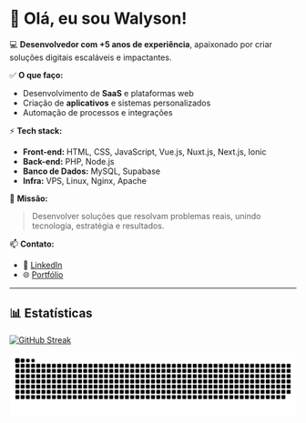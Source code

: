 # 👋 Olá, eu sou Walyson!

💻 **Desenvolvedor com +5 anos de experiência**, apaixonado por criar soluções digitais escaláveis e impactantes.

✅ **O que faço:**
- Desenvolvimento de **SaaS** e plataformas web
- Criação de **aplicativos** e sistemas personalizados
- Automação de processos e integrações

⚡ **Tech stack:**
- **Front-end:** HTML, CSS, JavaScript, Vue.js, Nuxt.js, Next.js, Ionic
- **Back-end:** PHP, Node.js
- **Banco de Dados:** MySQL, Supabase
- **Infra:** VPS, Linux, Nginx, Apache

🎯 **Missão:**  
> Desenvolver soluções que resolvam problemas reais, unindo tecnologia, estratégia e resultados.

📫 **Contato:**
- 💼 [LinkedIn](https://linkedin.com/in/walysonassis)
- 🌐 [Portfólio](https://walysondev.online)

---

## 📊 Estatísticas

[![GitHub Streak](https://stats.walysondev.online?user=walysonfelipe&theme=highcontrast&locale=pt_BR)](https://git.io/streak-stats)

<picture>
  <source media="(prefers-color-scheme: dark)" srcset="https://raw.githubusercontent.com/walysonfelipe/walysonfelipe/da3df74eb3025f335a74c0ce3392d5f8d3a9018c/snake.svg" />
  <source media="(prefers-color-scheme: light)" srcset="https://raw.githubusercontent.com/walysonfelipe/walysonfelipe/da3df74eb3025f335a74c0ce3392d5f8d3a9018c/snake.svg" />
  <img alt="github-snake" src="https://raw.githubusercontent.com/walysonfelipe/walysonfelipe/da3df74eb3025f335a74c0ce3392d5f8d3a9018c/snake.svg" />
</picture>
